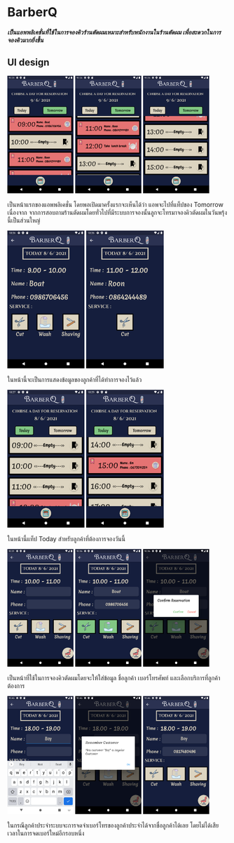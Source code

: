 # BarberQ
##### เป็นแอพพลิเคชั่นที่ใช้ในการจองคิวร้านตัดผมเหมาะสำหรับพนักงานในร้านตัดผม เพื่อสะดวกในการจองคิวมากยิ่งขึ้น
## UI design

<img src="/images/1.png" width="30%" height="50%"> <img src="/images/2.png" width="30%" height="50%"> <img src="/images/3.png" width="30%" height="50%">      
<p>เป็นหน้าแรกของแอพพลิเคชั่น โดยพอเปิดมาครั้งแรกจะเห็นได้ว่า แอพจะไปที่แท็ปของ Tomorrow เนื่องจาก จากการสอบถามร้านตัดผมโดยทั่วไปที่มีระบบการจองนั้นลูกจะโทรมาจองคิวตัดผมในวันพรุ้งนี้เป็นส่วนใหญ่</p>

<img src="/images/4.png" width="35%" height="50%"> <img src="/images/5.png" width="35%" height="50%"> 
<p>ในหน้านี้จะเป็นการแสดงข้อมูลของลูกค้าที่ได้ทำการจองไว้แล้ว</p>

<img src="/images/6.png" width="35%" height="50%"> <img src="/images/7.png" width="35%" height="50%"> 
<p>ในหน้านี้แท็ป Today สำหรับลูกค้าที่ต้องการจองวันนี้</p>

<img src="/images/8.png" width="30%" height="50%"> <img src="/images/10.png" width="30%" height="50%"> <img src="/images/11.png" width="30%" height="50%"> 
<p>เป็นหน้าที่ใช้ในการจองคิวตัดผมโดยจะให้ใส่ข้อมูล ชื่อลูกค้า เบอร์โทรศัพท์ และเลือกบริการที่ลูกค้าต้องการ</p>

<img src="/images/13.png" width="30%" height="50%"> <img src="/images/14.png" width="30%" height="50%"> <img src="/images/15.png" width="30%" height="50%"> 
<p>ในกรณีลูกค้าประจำระบบจะการจดจำเบอร์โทรของลูกค้าประจำได้จากชื่อลูกค้าได้เลย โดยไม่ได้เสียเวลาในการจดเบอร์ใหม่อีกรอบหนึ่ง</p>

